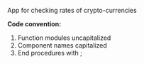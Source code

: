 App for checking rates of crypto-currencies

**Code convention:**
1. Function modules uncapitalized
2. Component names capitalized
3. End procedures with ;
